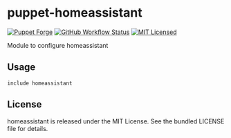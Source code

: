 puppet-homeassistant
===========

[![Puppet Forge](https://img.shields.io/puppetforge/v/halyard/homeassistant.svg)](https://forge.puppetlabs.com/halyard/homeassistant)
[![GitHub Workflow Status](https://img.shields.io/actions/github/workflow/status/halyard/puppet-homeassistant/build.yml?branch=main)](https://github.com/halyard/puppet-homeassistant/actions)
[![MIT Licensed](http://img.shields.io/badge/license-MIT-green.svg?style=flat)](https://tldrlegal.com/license/mit-license)

Module to configure homeassistant

## Usage

```puppet
include homeassistant
```
## License

homeassistant is released under the MIT License. See the bundled LICENSE file for details.

